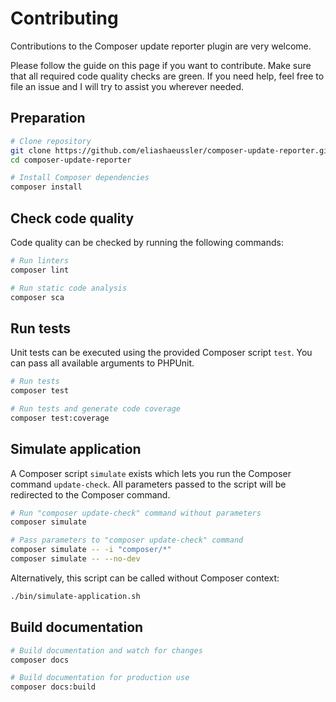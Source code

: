 # Contributing

Contributions to the Composer update reporter plugin are very welcome.

Please follow the guide on this page if you want to contribute. Make sure
that all required code quality checks are green. If you need help, feel free
to file an issue and I will try to assist you wherever needed.

## Preparation

```bash
# Clone repository
git clone https://github.com/eliashaeussler/composer-update-reporter.git
cd composer-update-reporter

# Install Composer dependencies
composer install
```

## Check code quality

Code quality can be checked by running the following commands:

```bash
# Run linters
composer lint

# Run static code analysis
composer sca
```

## Run tests

Unit tests can be executed using the provided Composer script `test`.
You can pass all available arguments to PHPUnit.

```bash
# Run tests
composer test

# Run tests and generate code coverage
composer test:coverage
```

## Simulate application

A Composer script `simulate` exists which lets you run the Composer
command `update-check`. All parameters passed to the script will be
redirected to the Composer command.

```bash
# Run "composer update-check" command without parameters
composer simulate

# Pass parameters to "composer update-check" command
composer simulate -- -i "composer/*"
composer simulate -- --no-dev
```

Alternatively, this script can be called without Composer context:

```bash
./bin/simulate-application.sh
```

## Build documentation

```bash
# Build documentation and watch for changes
composer docs

# Build documentation for production use
composer docs:build
```
